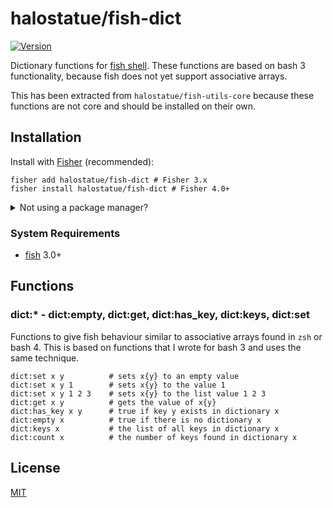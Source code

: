 # halostatue/fish-dict

[![Version][]](https://github.com/halostatue/fish-dict/releases)

Dictionary functions for [fish shell][]. These functions are based on bash 3
functionality, because fish does not yet support associative arrays.

This has been extracted from `halostatue/fish-utils-core` because these
functions are not core and should be installed on their own.

## Installation

Install with [Fisher][] (recommended):

```fish
fisher add halostatue/fish-dict # Fisher 3.x
fisher install halostatue/fish-dict # Fisher 4.0+
```

<details>
<summary>Not using a package manager?</summary>

---

Copy `functions/*.fish` to your fish configuration directory preserving the
directory structure.

</details>

### System Requirements

- [fish][] 3.0+

## Functions

### dict:\* - dict:empty, dict:get, dict:has_key, dict:keys, dict:set

Functions to give fish behaviour similar to associative arrays found in `zsh`
or bash 4. This is based on functions that I wrote for bash 3 and uses the
same technique.

```fish
dict:set x y          # sets x{y} to an empty value
dict:set x y 1        # sets x{y} to the value 1
dict:set x y 1 2 3    # sets x{y} to the list value 1 2 3
dict:get x y          # gets the value of x{y}
dict:has_key x y      # true if key y exists in dictionary x
dict:empty x          # true if there is no dictionary x
dict:keys x           # the list of all keys in dictionary x
dict:count x          # the number of keys found in dictionary x
```

## License

[MIT](LICENCE.md)

[fish shell]: https://fishshell.com 'friendly interactive shell'
[version]: https://img.shields.io/github/tag/halostatue/fish-dict.svg?label=Version
[fisher]: https://github.com/jorgebucaran/fisher
[fish]: https://github.com/fish-shell/fish-shell
